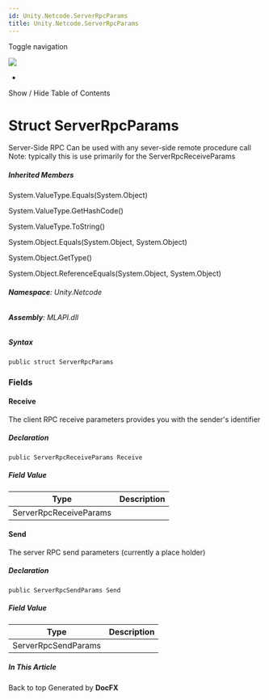 ```yaml
---
id: Unity.Netcode.ServerRpcParams
title: Unity.Netcode.ServerRpcParams
---
```


<div id="wrapper">

<div>

<div class="container">

<div class="navbar-header">

Toggle navigation

<img src="../logo.svg" id="logo" class="svg" />

</div>

<div id="navbar" class="collapse navbar-collapse">

<div class="form-group">

</div>

</div>

</div>

<div class="subnav navbar navbar-default">

<div id="breadcrumb" class="container hide-when-search">

-   

</div>

</div>

</div>

<div class="container body-content hide-when-search" role="main">

<div class="sidenav hide-when-search">

Show / Hide Table of Contents

<div id="sidetoggle" class="sidetoggle collapse">

<div id="sidetoc">

</div>

</div>

</div>

<div class="article row grid-right">

<div class="col-md-10">

# Struct ServerRpcParams

<div class="markdown level0 summary">

Server-Side RPC Can be used with any sever-side remote procedure call
Note: typically this is use primarily for the ServerRpcReceiveParams

</div>

<div class="markdown level0 conceptual">

</div>

<div class="inheritedMembers">

##### Inherited Members

<div>

System.ValueType.Equals(System.Object)

</div>

<div>

System.ValueType.GetHashCode()

</div>

<div>

System.ValueType.ToString()

</div>

<div>

System.Object.Equals(System.Object, System.Object)

</div>

<div>

System.Object.GetType()

</div>

<div>

System.Object.ReferenceEquals(System.Object, System.Object)

</div>

</div>

###### **Namespace**: Unity.Netcode

###### **Assembly**: MLAPI.dll

##### Syntax

<div class="codewrapper">

``` lang-csharp
public struct ServerRpcParams
```

</div>

### Fields

#### Receive

<div class="markdown level1 summary">

The client RPC receive parameters provides you with the sender's
identifier

</div>

<div class="markdown level1 conceptual">

</div>

##### Declaration

<div class="codewrapper">

``` lang-csharp
public ServerRpcReceiveParams Receive
```

</div>

##### Field Value

| Type                   | Description |
|------------------------|-------------|
| ServerRpcReceiveParams |             |

#### Send

<div class="markdown level1 summary">

The server RPC send parameters (currently a place holder)

</div>

<div class="markdown level1 conceptual">

</div>

##### Declaration

<div class="codewrapper">

``` lang-csharp
public ServerRpcSendParams Send
```

</div>

##### Field Value

| Type                | Description |
|---------------------|-------------|
| ServerRpcSendParams |             |

</div>

<div class="hidden-sm col-md-2" role="complementary">

<div class="sideaffix">

<div class="contribution">

</div>

##### In This Article

<div>

</div>

</div>

</div>

</div>

</div>

<div class="grad-bottom">

</div>

<div class="footer">

<div class="container">

Back to top Generated by **DocFX**

</div>

</div>

</div>
